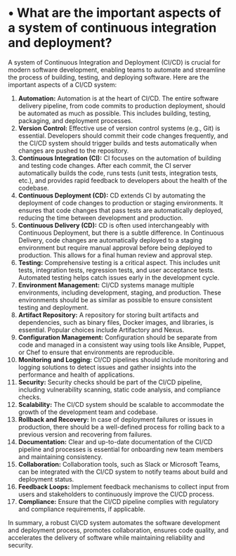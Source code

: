 # • What are the important aspects of a system of continuous integration and deployment?

A system of Continuous Integration and Deployment (CI/CD) is crucial for modern software development, enabling teams to automate and streamline the process of building, testing, and deploying software. Here are the important aspects of a CI/CD system:

1. **Automation:** Automation is at the heart of CI/CD. The entire software delivery pipeline, from code commits to production deployment, should be automated as much as possible. This includes building, testing, packaging, and deployment processes.
2. **Version Control:** Effective use of version control systems (e.g., Git) is essential. Developers should commit their code changes frequently, and the CI/CD system should trigger builds and tests automatically when changes are pushed to the repository.
3. **Continuous Integration (CI):** CI focuses on the automation of building and testing code changes. After each commit, the CI server automatically builds the code, runs tests (unit tests, integration tests, etc.), and provides rapid feedback to developers about the health of the codebase.
4. **Continuous Deployment (CD):** CD extends CI by automating the deployment of code changes to production or staging environments. It ensures that code changes that pass tests are automatically deployed, reducing the time between development and production.
5. **Continuous Delivery (CD):** CD is often used interchangeably with Continuous Deployment, but there is a subtle difference. In Continuous Delivery, code changes are automatically deployed to a staging environment but require manual approval before being deployed to production. This allows for a final human review and approval step.
6. **Testing:** Comprehensive testing is a critical aspect. This includes unit tests, integration tests, regression tests, and user acceptance tests. Automated testing helps catch issues early in the development cycle.
7. **Environment Management:** CI/CD systems manage multiple environments, including development, staging, and production. These environments should be as similar as possible to ensure consistent testing and deployment.
8. **Artifact Repository:** A repository for storing built artifacts and dependencies, such as binary files, Docker images, and libraries, is essential. Popular choices include Artifactory and Nexus.
9. **Configuration Management:** Configuration should be separate from code and managed in a consistent way using tools like Ansible, Puppet, or Chef to ensure that environments are reproducible.
10. **Monitoring and Logging:** CI/CD pipelines should include monitoring and logging solutions to detect issues and gather insights into the performance and health of applications.
11. **Security:** Security checks should be part of the CI/CD pipeline, including vulnerability scanning, static code analysis, and compliance checks.
12. **Scalability:** The CI/CD system should be scalable to accommodate the growth of the development team and codebase.
13. **Rollback and Recovery:** In case of deployment failures or issues in production, there should be a well-defined process for rolling back to a previous version and recovering from failures.
14. **Documentation:** Clear and up-to-date documentation of the CI/CD pipeline and processes is essential for onboarding new team members and maintaining consistency.
15. **Collaboration:** Collaboration tools, such as Slack or Microsoft Teams, can be integrated with the CI/CD system to notify teams about build and deployment status.
16. **Feedback Loops:** Implement feedback mechanisms to collect input from users and stakeholders to continuously improve the CI/CD process.
17. **Compliance:** Ensure that the CI/CD pipeline complies with regulatory and compliance requirements, if applicable.

In summary, a robust CI/CD system automates the software development and deployment process, promotes collaboration, ensures code quality, and accelerates the delivery of software while maintaining reliability and security.